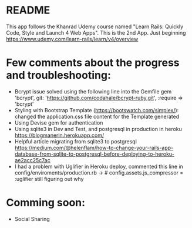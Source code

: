 # README
This app follows the Khanrad Udemy course named "Learn Rails: Quickly Code, Style and Launch 4 Web Apps". This is the 2nd App. Just beginning
https://www.udemy.com/learn-rails/learn/v4/overview

# Few comments about the progress and troubleshooting:

* Bcrypt issue solved using the following line into the Gemfile gem 'bcrypt', git: 'https://github.com/codahale/bcrypt-ruby.git', :require => 'bcrypt'
* Styling with Bootstrap Template (https://bootswatch.com/simplex/): changed the application.css file content for the Template generated
* Using Devise gem for authentication
* Using sqlite3 in Dev and Test, and postgresql in production in heroku https://blogmanerin.herokuapp.com/
* Helpful article migrating from sqlite3 to postgresql https://medium.com/@helenflam/how-to-change-your-rails-app-database-from-sqlite-to-postgresql-before-deploying-to-heroku-ae2acc25c7ac
* I had a problem with Uglifier in Heroku deploy, commented this line in config/enviroments/production.rb -> # config.assets.js_compressor = :uglifier still figuring out why

# Comming soon:
* Social Sharing

